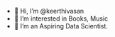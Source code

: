 - 👋 Hi, I’m @keerthivasan 
- 👀 I’m interested in Books, Music
- 🌱 I’m an Aspiring Data Scientist.

<!---
keerthi721/keerthi721 is a ✨ special ✨ repository because its `README.md` (this file) appears on your GitHub profile.
You can click the Preview link to take a look at your changes.
--->
